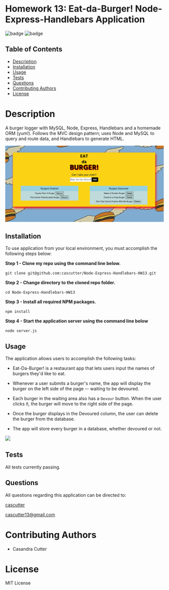 # Homework 13: Eat-da-Burger! Node-Express-Handlebars Application

![badge](https://img.shields.io/badge/license-MIT-orange)
![badge](https://img.shields.io/badge/build-passing-brightgreen)
    
## Table of Contents
* [Description](#description)
* [Installation](#installation)
* [Usage](#usage)
* [Tests](#test)
* [Questions](#questions)
* [Contributing Authors](#contributors)
* [License](#license)
    
# Description
A burger logger with MySQL, Node, Express, Handlebars and a homemade ORM (yum!). Follows the MVC design pattern; uses Node and MySQL to query and route data, and Handlebars to generate  HTML.

<img src="public/assets/images/Eat-Da-Burger.png">
    
## Installation
To use application from your local environment, you must accomplish the following steps below:

**Step 1 - Clone my repo using the command line below.**
```
git clone git@github.com:cascutter/Node-Express-Handlebars-HW13.git
```
**Step 2 - Change directory to the cloned repo folder.**
```
cd Node-Express-Handlebars-HW13
```
**Step 3 - Install all required NPM packages.**
```
npm install
```
**Step 4 - Start the application server using the command line below**
```
node server.js
```
    
## Usage
The application allows users to accomplish the following tasks:
* Eat-Da-Burger! is a restaurant app that lets users input the names of burgers they'd like to eat.

* Whenever a user submits a burger's name, the app will display the burger on the left side of the page -- waiting to be devoured.

* Each burger in the waiting area also has a `Devour` button. When the user clicks it, the burger will move to the right side of the page.

* Once the burger displays in the Devoured column, the user can delete the burger from the database.

* The app will store every burger in a database, whether devoured or not.

<img src="https://media.giphy.com/media/1y5yqoKmNIdsPAcTQH/giphy.gif">
          
## Tests
All tests currently passing.
            
## Questions
All questions regarding this application can be directed to: 
 
<a href="https://github.com/cascutter">cascutter</a> 

<a href="mailto:cascutter13@gmail.com">cascutter13@gmail.com</a>
    
# Contributing Authors
* Casandra Cutter 
    
# License
MIT License